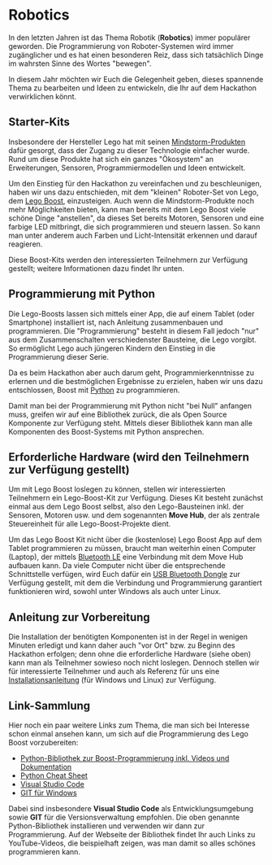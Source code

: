 # Robotics

In den letzten Jahren ist das Thema Robotik (**Robotics**) immer populärer geworden. Die Programmierung von Roboter-Systemen wird immer zugänglicher und es hat einen besonderen Reiz, dass sich tatsächlich Dinge im wahrsten Sinne des Wortes "bewegen".

In diesem Jahr möchten wir Euch die Gelegenheit geben, dieses spannende Thema zu bearbeiten und Ideen zu entwickeln, die Ihr auf dem Hackathon verwirklichen könnt.

## Starter-Kits

Insbesondere der Hersteller Lego hat mit seinen [Mindstorm-Produkten](https://de.wikipedia.org/wiki/Lego_Mindstorms_NXT#Nachfolgesystem_Mindstorms_EV3) dafür gesorgt, dass der Zugang zu dieser Technologie einfacher wurde. Rund um diese Produkte hat sich ein ganzes "Ökosystem" an Erweiterungen, Sensoren, Programmiermodellen und Ideen entwickelt.

Um den Einstieg für den Hackathon zu vereinfachen und zu beschleunigen, haben wir uns dazu entschieden, mit dem "kleinen" Roboter-Set von Lego, dem [Lego Boost](https://www.lego.com/de-de/themes/boost), einzusteigen. Auch wenn die Mindstorm-Produkte noch mehr Möglichkeiten bieten, kann man bereits mit dem Lego Boost viele schöne Dinge "anstellen", da dieses Set bereits Motoren, Sensoren und eine farbige LED mitbringt, die sich programmieren und steuern lassen. So kann man unter anderem auch Farben und Licht-Intensität erkennen und darauf reagieren.

Diese Boost-Kits werden den interessierten Teilnehmern zur Verfügung gestellt; weitere Informationen dazu findet Ihr unten.

## Programmierung mit Python
Die Lego-Boosts lassen sich mittels einer App, die auf einem Tablet (oder Smartphone) installiert ist, nach Anleitung zusammenbauen und programmieren. Die "Programmierung" besteht in diesem Fall jedoch "nur" aus dem Zusammenschalten verschiedenster Bausteine, die Lego vorgibt. So ermöglicht Lego auch jüngeren Kindern den Einstieg in die Programmierung dieser Serie.

Da es beim Hackathon aber auch darum geht, Programmierkenntnisse zu erlernen und die bestmöglichen Ergebnisse zu erzielen, haben wir uns dazu entschlossen, Boost mit [Python](https://www.python.org/) zu programmieren.

Damit man bei der Programmierung mit Python nicht "bei Null" anfangen muss, greifen wir auf eine Bibliothek zurück, die als Open Source Komponente zur Verfügung steht. Mittels dieser Bibliothek kann man alle Komponenten des Boost-Systems mit Python ansprechen.

## Erforderliche Hardware (wird den Teilnehmern zur Verfügung gestellt)
Um mit Lego Boost loslegen zu können, stellen wir interessierten Teilnehmern ein Lego-Boost-Kit zur Verfügung. Dieses Kit besteht zunächst einmal aus dem Lego Boost selbst, also den Lego-Bausteinen inkl. der Sensoren, Motoren usw. und dem sogenannten **Move Hub**, der als zentrale Steuereinheit für alle Lego-Boost-Projekte dient.

Um das Lego Boost Kit nicht über die (kostenlose) Lego Boost App auf dem Tablet programmieren zu müssen, braucht man weiterhin einen Computer (Laptop), der mittels [Bluetooth LE](https://de.wikipedia.org/wiki/Bluetooth_Low_Energy) eine Verbindung mit dem Move Hub aufbauen kann. Da viele Computer nicht über die entsprechende Schnittstelle verfügen, wird Euch dafür ein [USB Bluetooth Dongle](https://www.silabs.com/wireless/bluetooth/bluegiga-low-energy-legacy-modules/device.bled112) zur Verfügung gestellt, mit dem die Verbindung und Programmierung garantiert funktionieren wird, sowohl unter Windows als auch unter Linux.

## Anleitung zur Vorbereitung
Die Installation der benötigten Komponenten ist in der Regel in wenigen Minuten erledigt und kann daher auch "vor Ort" bzw. zu Beginn des Hackathon erfolgen; denn ohne die erforderliche Hardware (siehe oben) kann man als Teilnehmer sowieso noch nicht loslegen. Dennoch stellen wir für interessierte Teilnehmer und auch als Referenz für uns eine [Installationsanleitung](Installation.md) (für Windows und Linux) zur Verfügung.

## Link-Sammlung
Hier noch ein paar weitere Links zum Thema, die man sich bei Interesse schon einmal ansehen kann, um sich auf die Programmierung des Lego Boost vorzubereiten:

* [Python-Bibliothek zur Boost-Programmierung inkl. Videos und Dokumentation](https://github.com/undera/pylgbst)
* [Python Cheat Sheet](https://github.com/ehmatthes/pcc/releases/download/v1.0.0/beginners_python_cheat_sheet_pcc_all.pdf)
* [Visual Studio Code](https://code.visualstudio.com/)
* [GIT für Windows](https://gitforwindows.org/)

Dabei sind insbesondere **Visual Studio Code** als Entwicklungsumgebung sowie **GIT** für die Versionsverwaltung empfohlen. Die oben genannte Python-Bibliothek installieren und verwenden wir dann zur Programmierung. Auf der Webseite der Bibliothek findet Ihr auch Links zu YouTube-Videos, die beispielhaft zeigen, was man damit so alles schönes programmieren kann.
